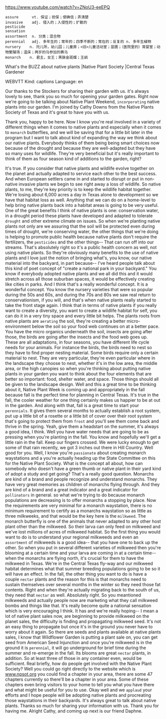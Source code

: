 https://www.youtube.com/watch?v=ZNoU3-eeEPQ

```
assure      vt. 保证；担保；使确信；弄清楚  
invasive    adj. 侵入的；入侵性的；扩散的    
pesticide    
sensation            
assortment  n. 分类；混合物
perennial   adj. 多年生的；常年的；四季不断的；常在的；反复的 n. 多年生植物
nursery    n. 托儿所，幼儿园；儿童房；<旧>儿童活动室；苗圃；（医院里的）育婴室；动物繁殖场；温床；两岁的马参加的赛马  
monarch    n. 君主，女王；黑脉金斑蝶；王鹟
```
What's the BUZZ about native plants |Native Plant Society |Central Texas Gardener

WEBVTT Kind: captions Language: en 

Our thanks to the Stockers for sharing their garden with us. it's always lovely to see, thank you so much for opening your garden gates. Right now we're going to be talking about Native Plant Weekend, `incorporating` native plants into our garden. I'm joined by Cathy Downs from the Native Plants Society of Texas and it's great to have you with us. 

Thank you, happy to be here. Now I know you're real involved in a variety of different things when it comes to native plants and especially when it comes to `monarch` butterflies, and we will be saving that for a little bit later in the program but I want to talk about kind of expanding the way we think about our native plants. Everybody thinks of them being being smart choices now because of the drought and because they are well-adapted but they have so many uses for wildlife. They're very beneficial but it's really important to think of them as four season kind of additions to the garden, right? 

It's true. If you consider that native plants and wildlife evolve together on the planet and actually adapted to service each other to the best success. And when European settlers came in and started to disrupt or put in non-native invasive plants we begin to see right away a loss of wildlife. So native plants, to me, they're key priority is to keep the wildlife habitat together. We're losing about 6,000 acres a day in Texas alone to development so we have that habitat loss as well. Anything that we can do on a home-level to help bring native plants back into a habitat areas is going to be very useful. One of the great benefits I think of native plants is one: conservation water, in a drought period these plants have developed and adapted to tolerate `drought` and other extreme climate on issues. So when we're planting native plants not only are we assuring that the soil will be protected even during times of drought, we're conserving water, the other things that we're doing is helping to promote public health because native plants don't require the fertilizers, the `pesticides` and the other things-- That can run off into our streams. That's absolutely right so it's a public health concern as well, not using native plants. So they're obviously many benefits to the use of native plants and I love just the notion of bringing what's, you know, our native material into the backyard, in part because-- I've heard people talk about this kind of poet concept of "create a national park in your backyard." You know if everybody adopted native plants and we all did this and it would stretch across all those suburban spaces, it would be effectively creating like cities in parks. And I think that's a really wonderful concept. It is a wonderful concept. You know the nursery varieties that were so popular during the 50s and 60s, and during the 70s and 80s we saw real return to conservationism, if you will, and that's when native plants really started to take the front stage again. I think that in terms of native plants if you really want to create a diversity, you want to create a wildlife habitat for self, you can do it in a very tiny space and every little bit helps. The plants roots from native plants are `aerating` the soil, they're creating a better micro-environment below the soil so your food web continues on at a better pace. You have the micro organics underneath the soil, insects are going after those, the birds are going after the insects and the food web goes up. These are all adaptations, in four seasons, you have different life cycle needs for your animals. For instance the birds, the birds need to nest so they have to find proper nesting material. Some birds require only a certain material to nest. They are very particular, they're even particular where in the landscape they choose to nest, whether it's in the low area, the middle area, or the high canopies so when you're thinking about putting native plants in your garden you want to think about the four elements that are better so important: food, shelter water, and space. Those things should all be given to the landscape design. Well and this a great time to be thinking about it, Native Plant Week is coming up and appropriately in the fall because fall is the perfect time for planning in Central Texas. It's true in the fall, the cooler weather for one thing certainly makes us happier to be at out in the garden. And along with that, fall is a great time to start your `perennials`. It gives them several months to actually establish a root system, put up a little bit of a rosette or a little bit of cover over their root system that's going to protect them from `frost` and you'll see them come back and thrive in the spring. Yeah, give them a headstart on the summer, it's always a good idea, I think. Well you have water needs that are going to be as pressing when you're planting in the fall. You know and hopefully we'll get a little rain in the fall. Keep our fingers crossed. We were lucky enough to get some of that rain recently, we got 3 inches out there in Hill Country. Well good for you. Well, I know you're `passionate` about creating monarch waystations and a you're actually heading up the State Committee on this for the Native Plant Society. What is the concept all about, how can somebody who doesn't have a green thumb or native plant in their yard kind of adopt a study and get going? That's a really good question. Monarchs are kind of a brand and people recognize and understand monarchs. They have very great memories as children of monarchs flying through. And they are kind of a brand and a great indicator and a great indicator for `pollinators` in general. so what we're trying to do because monarch populations are decreasing is to offer monarchs a stopping by place. Now the requirements are very minimal for a monarch waystation, there is no minimum requirement to certify as a monarchs waystation so as little as three milkweeks, and that would be the key here is the `milkweed`. The monarch butterfly is one of the animals that never adapted to any other host plant other than the milkweed. So their larva can only feed on milkweed and we've lost millions of acres of milkweed habitat. So the first thing you would want to do is to understand your regional milkweeds and even an `assortment` of milkweeds is a good idea-- that you have one to back up the other. So when you put in several different varieties of milkweed then you're blooming at a certain time and your larva are coming in at a certain time-- when the monarchs are flying north, it's crucial for them to have the milkweed in Texas. We're in the Central Texas fly-way and our milkweed habitat determines what that summer breeding populations going to be so it will have an effect. In the fall, the other thing you want to do is have a couple `nectar` plants and the reason for this is that monarchs need to sustain themselves over several months in the winter so they need those fat contents. Right and when they're actually migrating back to the south of us, they need that `nectar` as well. Absolutely right. So you meantioned milkweeds and actually people now are marketing what they call milkweed bombs and things like that. It's really become quite a national sensation which is very encouraging I think. It has and we're really hoping-- I mean a lot of native plant sales now, are beginning to provide milkweed on the planet sales, the difficulty is finding and propagating milkweed seed. It's not an easy thing to propagate but once it's in the ground you never have to worry about it again. So there are seeds and plants available at native plants sales, I know that Wildflower Garden is putting a plant sale on, you can get seed from American Seed Injunction and once you're milkweed is in the ground it is `perennial`, it will go underground for brief time during the summer and re-emerge in the fall. Its blooms are great `nectar` plants, in addition. So at least three of those in any container even, would be sufficient. Real briefly, how do people get involved with the Native Plant Society? Well you could go right directly to the website which is www.npsot.org you could find a chapter in your area, there are some 47 chapters currently so there'll be a chapter in your area. Some of these chapters even bring visitors to your home to tell you what you have there and what might be useful for you to use. Okay well and we `applaud` your efforts and I hope people will be adopting native plants and procreating those waystations in their backyards. It's always great to talk about native plants. Thanks so much for sharing your information with us. Thank you for having me. Alright Cathy, and coming up next is our friend Daphne. 
